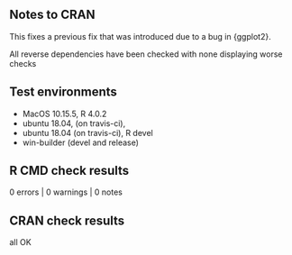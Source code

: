 ## Notes to CRAN

This fixes a previous fix that was introduced due to a bug in {ggplot2}.

All reverse dependencies have been checked with none displaying worse checks

## Test environments

* MacOS 10.15.5, R 4.0.2
* ubuntu 18.04, (on travis-ci), 
* ubuntu 18.04 (on travis-ci), R devel
* win-builder (devel and release)

## R CMD check results

0 errors | 0 warnings | 0 notes

## CRAN check results

all OK

